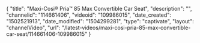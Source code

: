 {
    "title": "Maxi-Cosi&reg; Pria&trade; 85 Max Convertible Car Seat",
    "description": "",
    "channelid": "114661406",
    "videoid": "109986015",
    "date_created": "1502521913",
    "date_modified": "1504299281",
    "type": "captivate",
    "layout": "channelVideo",
    "url": "\/latest-videos\/maxi-cosi-pria-85-max-convertible-car-seat\/114661406-109986015"
}